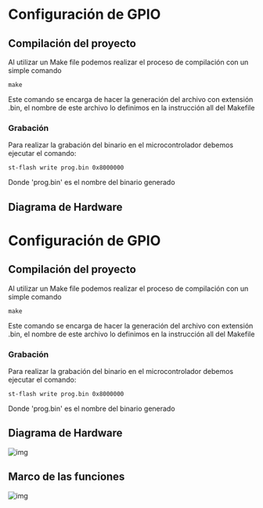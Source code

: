 

# Configuración de GPIO
## Compilación del proyecto
Al utilizar un Make file podemos realizar el proceso de compilación con un simple comando

    make
Este comando se encarga de hacer la generación del archivo con extensión .bin, el nombre de este archivo lo definimos en la instrucción all del Makefile

### Grabación
Para realizar la grabación del binario en el microcontrolador debemos ejecutar el comando:

    st-flash write prog.bin 0x8000000

Donde 'prog.bin' es el nombre del binario generado

## Diagrama de Hardware

# Configuración de GPIO
## Compilación del proyecto
Al utilizar un Make file podemos realizar el proceso de compilación con un simple comando

    make
Este comando se encarga de hacer la generación del archivo con extensión .bin, el nombre de este archivo lo definimos en la instrucción all del Makefile

### Grabación
Para realizar la grabación del binario en el microcontrolador debemos ejecutar el comando:

    st-flash write prog.bin 0x8000000

Donde 'prog.bin' es el nombre del binario generado

## Diagrama de Hardware

![img](https://i.ibb.co/K7K4p12/Diagrama-en-blanco.png)

## Marco de las funciones
![img](https://i.ibb.co/yP2dnFb/Captura-de-pantalla-2023-05-17-a-la-s-14-23-09.png)